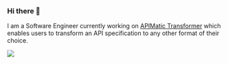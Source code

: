 ### Hi there 👋
I am a Software Engineer currently working on [APIMatic Transformer](https://www.apimatic.io/transformer/) which enables users to transform an API specification to any other format of their choice. 

![](https://komarev.com/ghpvc/?username=aliRaza1231&label=Profile+Views)

<!--
**aliraza1231/aliRaza1231** is a ✨ _special_ ✨ repository because its `README.md` (this file) appears on your GitHub profile.

Here are some ideas to get you started:

- 🔭 I’m currently working on ...
- 🌱 I’m currently learning ...
- 👯 I’m looking to collaborate on ...
- 🤔 I’m looking for help with ...
- 💬 Ask me about ...
- 📫 How to reach me: ...
- 😄 Pronouns: ...
- ⚡ Fun fact: ...
-->
